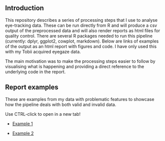 ## Introduction

This repository describes a series of processing steps that I use to analyse eye-tracking data. These can be run directly from R and will produce a csv output of the preprocessed data and will also render reports as html files for quality control. There are several R packages needed to run this pipeline (currently: dplyr, ggplot2, cowplot, markdown). Below are links of examples of the output as an html report with figures and code. I have only used this with my Tobii acquired eyegaze data.

The main motivation was to make the processing steps easier to follow by visualising what is happening and providing a direct reference to the underlying code in the report. 

## Report examples

These are examples from my data with problematic features to showcase how the pipeline deals with both valid and invalid data.

Use CTRL-click to open in a new tab! 

* [Example 1](http://htmlpreview.github.io/?https://github.com/LMFonville/eyetracking-analysis/blob/master/reports/pp_999/pp999-run1-stim1-preproc.html)

* [Example 2](http://htmlpreview.github.io/?https://github.com/LMFonville/eyetracking-analysis/blob/master/reports/pp_999/pp999-run1-stim3-preproc.html)

